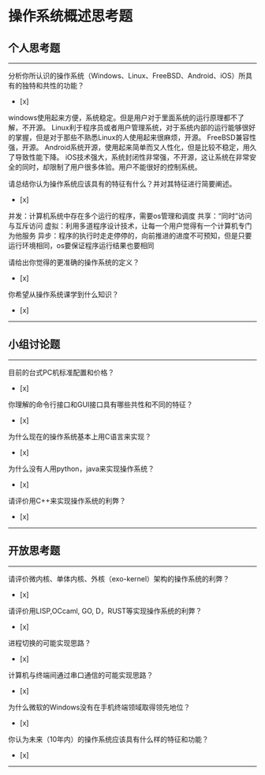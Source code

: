 # 操作系统概述思考题

## 个人思考题

---

分析你所认识的操作系统（Windows、Linux、FreeBSD、Android、iOS）所具有的独特和共性的功能？
- [x]  

>  
windows使用起来方便，系统稳定。但是用户对于里面系统的运行原理都不了解，不开源。
Linux利于程序员或者用户管理系统，对于系统内部的运行能够很好的掌握，但是对于那些不熟悉Linux的人使用起来很麻烦，开源。
FreeBSD兼容性强，开源。
Android系统开源，使用起来简单而又人性化，但是比较不稳定，用久了导致性能下降。
iOS技术强大，系统封闭性非常强，不开源，这让系统在非常安全的同时，却限制了用户很多体验。用户不能很好的控制系统。

请总结你认为操作系统应该具有的特征有什么？并对其特征进行简要阐述。
- [x]  

>   
并发：计算机系统中存在多个运行的程序，需要os管理和调度
共享：“同时”访问与互斥访问
虚拟：利用多道程序设计技术，让每一个用户觉得有一个计算机专门为他服务
异步：程序的执行时走走停停的，向前推进的进度不可预知，但是只要运行环境相同，os要保证程序运行结果也要相同

请给出你觉得的更准确的操作系统的定义？
- [x]  

>   

你希望从操作系统课学到什么知识？
- [x]  

>   

---

## 小组讨论题

---

目前的台式PC机标准配置和价格？
- [x]  

> 

你理解的命令行接口和GUI接口具有哪些共性和不同的特征？
- [x]  

> 

为什么现在的操作系统基本上用C语言来实现？
- [x]  

>  

为什么没有人用python，java来实现操作系统？
- [x]  

>  

请评价用C++来实现操作系统的利弊？
- [x]  

>  

---

## 开放思考题

---

请评价微内核、单体内核、外核（exo-kernel）架构的操作系统的利弊？
- [x]  

>  

请评价用LISP,OCcaml, GO, D，RUST等实现操作系统的利弊？
- [x]  

>  

进程切换的可能实现思路？
- [x]  

>  

计算机与终端间通过串口通信的可能实现思路？
- [x]  

>  

为什么微软的Windows没有在手机终端领域取得领先地位？
- [x]  

>  

你认为未来（10年内）的操作系统应该具有什么样的特征和功能？
- [x]  

>  

---
